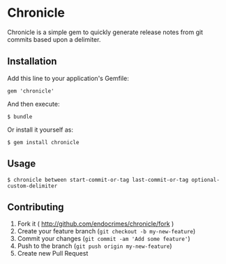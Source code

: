 # Chronicle

Chronicle is a simple gem to quickly generate release notes from git commits based upon a delimiter.

## Installation

Add this line to your application's Gemfile:

    gem 'chronicle'

And then execute:

    $ bundle

Or install it yourself as:

    $ gem install chronicle

## Usage

    $ chronicle between start-commit-or-tag last-commit-or-tag optional-custom-delimiter

## Contributing

1. Fork it ( http://github.com/endocrimes/chronicle/fork )
2. Create your feature branch (`git checkout -b my-new-feature`)
3. Commit your changes (`git commit -am 'Add some feature'`)
4. Push to the branch (`git push origin my-new-feature`)
5. Create new Pull Request
